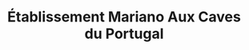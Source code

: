---
title: "Établissement Mariano Aux Caves du Portugal"
url: /bordeaux/etablissement-mariano-aux-caves-du-portugal/
shop: Großhandel
---